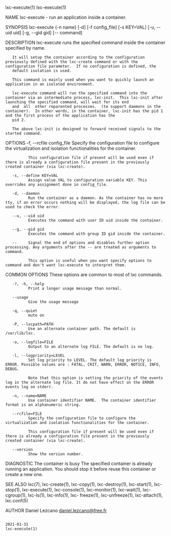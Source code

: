 lxc-execute(1)                                                                                                                                                                   lxc-execute(1)

NAME
       lxc-execute - run an application inside a container.

SYNOPSIS
       lxc-execute {-n name} [-d] [-f config_file] [-s KEY=VAL] [-u, --uid uid] [-g, --gid gid] [-- command]

DESCRIPTION
       lxc-execute runs the specified command inside the container specified by name.

       It will setup the container according to the configuration previously defined with the lxc-create command or with the configuration file parameter.  If no configuration is defined, the
       default isolation is used.

       This command is mainly used when you want to quickly launch an application in an isolated environment.

       lxc-execute command will run the specified command into the container via an intermediate process, lxc-init.  This lxc-init after launching the specified command, will wait for its end
       and  all  other reparented processes.  (to support daemons in the container).  In other words, in the container, lxc-init has the pid 1 and the first process of the application has the
       pid 2.

       The above lxc-init is designed to forward received signals to the started command.

OPTIONS
       -f, --rcfile config_file
              Specify the configuration file to configure the virtualization and isolation functionalities for the container.

              This configuration file if present will be used even if there is already a configuration file present in the previously created container (via lxc-create).

       -s, --define KEY=VAL
              Assign value VAL to configuration variable KEY. This overrides any assignment done in config_file.

       -d, --daemon
              Run the container as a daemon. As the container has no more tty, if an error occurs nothing will be displayed, the log file can be used to check the error.

       --u, --uid uid
              Executes the command with user ID uid inside the container.

       --g, --gid gid
              Executes the command with group ID gid inside the container.

       --     Signal the end of options and disables further option processing. Any arguments after the -- are treated as arguments to command.

              This option is useful when you want specify options to command and don't want lxc-execute to interpret them.

COMMON OPTIONS
       These options are common to most of lxc commands.

       -?, -h, --help
              Print a longer usage message than normal.

       --usage
              Give the usage message

       -q, --quiet
              mute on

       -P, --lxcpath=PATH
              Use an alternate container path. The default is /var/lib/lxc.

       -o, --logfile=FILE
              Output to an alternate log FILE. The default is no log.

       -l, --logpriority=LEVEL
              Set log priority to LEVEL. The default log priority is ERROR. Possible values are : FATAL, CRIT, WARN, ERROR, NOTICE, INFO, DEBUG.

              Note that this option is setting the priority of the events log in the alternate log file. It do not have effect on the ERROR events log on stderr.

       -n, --name=NAME
              Use container identifier NAME.  The container identifier format is an alphanumeric string.

       --rcfile=FILE
              Specify the configuration file to configure the virtualization and isolation functionalities for the container.

              This configuration file if present will be used even if there is already a configuration file present in the previously created container (via lxc-create).

       --version
              Show the version number.

DIAGNOSTIC
       The container is busy
              The specified container is already running an application. You should stop it before reuse this container or create a new one.

SEE ALSO
       lxc(7), lxc-create(1), lxc-copy(1), lxc-destroy(1), lxc-start(1), lxc-stop(1), lxc-execute(1), lxc-console(1), lxc-monitor(1), lxc-wait(1), lxc-cgroup(1), lxc-ls(1), lxc-info(1),  lxc-
       freeze(1), lxc-unfreeze(1), lxc-attach(1), lxc.conf(5)

AUTHOR
       Daniel Lezcano <daniel.lezcano@free.fr>

                                                                                           2021-01-31                                                                            lxc-execute(1)
